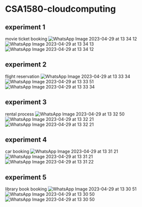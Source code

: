 # CSA1580-cloudcomputing

## experiment 1
movie ticket booking
![WhatsApp Image 2023-04-29 at 13 34 12](https://user-images.githubusercontent.com/115144239/235292110-93cf9cb2-3ef9-49c0-94e3-25404c137799.jpg)
![WhatsApp Image 2023-04-29 at 13 34 13](https://user-images.githubusercontent.com/115144239/235292123-55a6a9d0-690d-4c29-aa16-db4fc0447ed1.jpg)
![WhatsApp Image 2023-04-29 at 13 34 12](https://user-images.githubusercontent.com/115144239/235292131-93823d80-7439-4fe8-ae52-de2fbf277e94.jpg)

## experiment 2
flight reservation
![WhatsApp Image 2023-04-29 at 13 33 34](https://user-images.githubusercontent.com/115144239/235292156-04692c36-04f3-4247-9d37-c035ef65ebce.jpg)
![WhatsApp Image 2023-04-29 at 13 33 51](https://user-images.githubusercontent.com/115144239/235292166-617a3a6c-fa0d-4d9e-aecf-eeab9e0f8af2.jpg)
![WhatsApp Image 2023-04-29 at 13 33 34](https://user-images.githubusercontent.com/115144239/235292170-59b7f711-09fd-48f4-b075-bf284bffcf21.jpg)

## experiment 3
rental process
![WhatsApp Image 2023-04-29 at 13 32 50](https://user-images.githubusercontent.com/115144239/235292255-693419a2-29bb-4247-853c-0bcb48a2722d.jpg)
![WhatsApp Image 2023-04-29 at 13 32 21](https://user-images.githubusercontent.com/115144239/235292278-ec121390-b635-4eeb-8039-197de7c2a651.jpg)
![WhatsApp Image 2023-04-29 at 13 32 21](https://user-images.githubusercontent.com/115144239/235292267-1a5e6f6b-00e3-4643-b434-3ee0722226ec.jpg)

## experiment 4
car booking
![WhatsApp Image 2023-04-29 at 13 31 21](https://user-images.githubusercontent.com/115144239/235292355-b04c910c-1da0-4b68-bbff-22b1e4a61519.jpg)
![WhatsApp Image 2023-04-29 at 13 31 21](https://user-images.githubusercontent.com/115144239/235292364-8fce9674-0f09-4fe5-9296-4a3049badfca.jpg)
![WhatsApp Image 2023-04-29 at 13 31 22](https://user-images.githubusercontent.com/115144239/235292372-19d37c8a-33fa-4a80-8cfa-953b76a285f7.jpg)

## experiment 5
library book booking
![WhatsApp Image 2023-04-29 at 13 30 51](https://user-images.githubusercontent.com/115144239/235292389-d5891714-2964-4733-ade9-2665bef0df80.jpg)
![WhatsApp Image 2023-04-29 at 13 30 50](https://user-images.githubusercontent.com/115144239/235292397-d748aac5-b4df-4b0f-a3ef-a201e69a5ff5.jpg)
![WhatsApp Image 2023-04-29 at 13 30 50](https://user-images.githubusercontent.com/115144239/235292408-9085f137-b855-4cd5-b62a-c0720dd59713.jpg)

